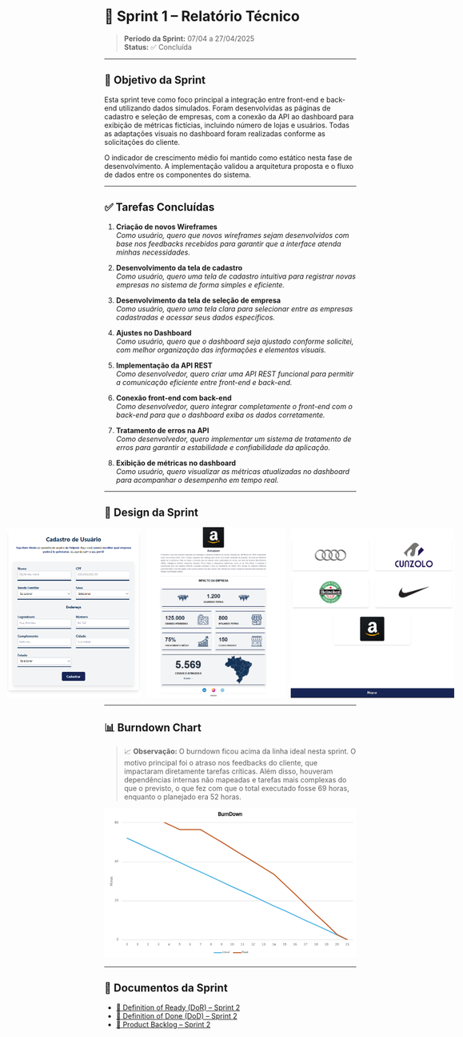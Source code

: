 
# 📌 Sprint 1 – Relatório Técnico

> **Período da Sprint:** 07/04 a 27/04/2025  
> **Status:** ✅ Concluída  

---

## 🎯 Objetivo da Sprint

Esta sprint teve como foco principal a integração entre front-end e back-end utilizando dados simulados. Foram desenvolvidas as páginas de cadastro e seleção de empresas, com a conexão da API ao dashboard para exibição de métricas fictícias, incluindo número de lojas e usuários. Todas as adaptações visuais no dashboard foram realizadas conforme as solicitações do cliente.

O indicador de crescimento médio foi mantido como estático nesta fase de desenvolvimento. A implementação validou a arquitetura proposta e o fluxo de dados entre os componentes do sistema.

---

## ✅ Tarefas Concluídas

1. **Criação de novos Wireframes**  
   *Como usuário, quero que novos wireframes sejam desenvolvidos com base nos feedbacks recebidos para garantir que a interface atenda minhas necessidades.*

2. **Desenvolvimento da tela de cadastro**  
   *Como usuário, quero uma tela de cadastro intuitiva para registrar novas empresas no sistema de forma simples e eficiente.*

3. **Desenvolvimento da tela de seleção de empresa**  
   *Como usuário, quero uma tela clara para selecionar entre as empresas cadastradas e acessar seus dados específicos.*

4. **Ajustes no Dashboard**  
   *Como usuário, quero que o dashboard seja ajustado conforme solicitei, com melhor organização das informações e elementos visuais.*

5. **Implementação da API REST**  
   *Como desenvolvedor, quero criar uma API REST funcional para permitir a comunicação eficiente entre front-end e back-end.*

6. **Conexão front-end com back-end**  
   *Como desenvolvedor, quero integrar completamente o front-end com o back-end para que o dashboard exiba os dados corretamente.*

7. **Tratamento de erros na API**  
   *Como desenvolvedor, quero implementar um sistema de tratamento de erros para garantir a estabilidade e confiabilidade da aplicação.*

8. **Exibição de métricas no dashboard**  
   *Como usuário, quero visualizar as métricas atualizadas no dashboard para acompanhar o desempenho em tempo real.*

---

## 🎨 Design da Sprint

<div style="display: flex; gap: 10px; justify-content: center;">
  <img src="./docs/sprints/sprint2/cadastro-mockupS2.png" alt="Cadastro" width="269"/>
  <img src="./docs/sprints/sprint2/dashbord-mockup-S2.png" alt="Dashboard" width="280"/>
  <img src="./docs/sprints/sprint2/selecaoempresa-mockup-S2.png" alt="Seleção de Empresa" width="327"/>
</div>

---

## 📊 Burndown Chart

> 📈 **Observação:** O burndown ficou acima da linha ideal nesta sprint. O motivo principal foi o atraso nos feedbacks do cliente, que impactaram diretamente tarefas críticas. Além disso, houveram dependências internas não mapeadas e tarefas mais complexas do que o previsto, o que fez com que o total executado fosse 69 horas, enquanto o planejado era 52 horas.

![Burndown Sprint 2](./docs/sprints/sprint2/burndownS2.png)

---

## 📎 Documentos da Sprint

- [📄 Definition of Ready (DoR) – Sprint 2](./docs/sprints/sprint2/DoR-sprint2.pdf)  
- [📄 Definition of Done (DoD) – Sprint 2](./docs/sprints/sprint2/DoD-sprint2.pdf)  
- [📄 Product Backlog – Sprint 2](./docs/sprints/sprint2/ProductBacklog-sprint2.pdf)


